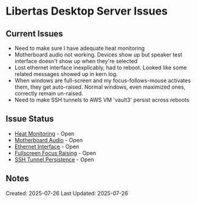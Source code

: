 # Libertas Desktop Server Issues

## Current Issues

* Need to make sure I have adequate heat monitoring
* Motherboard audio not working. Devices show up but speaker test interface doesn't show up when they're selected
* Lost ethernet interface inexplicably, had to reboot. Looked like some related messages showed up in kern.log.
* When windows are full-screen and my focus-follows-mouse activates them, they get auto-raised. Normal windows, even maximized ones, correctly remain un-raised.
* Need to make SSH tunnels to AWS VM 'vault3' persist across reboots

## Issue Status

- [Heat Monitoring](status/heat-monitoring.md) - Open
- [Motherboard Audio](status/motherboard-audio.md) - Open  
- [Ethernet Interface](status/ethernet-interface.md) - Open
- [Fullscreen Focus Raising](status/fullscreen-focus-raising.md) - Open
- [SSH Tunnel Persistence](status/ssh-tunnel-persistence.md) - Open

## Notes

Created: 2025-07-26
Last Updated: 2025-07-26
